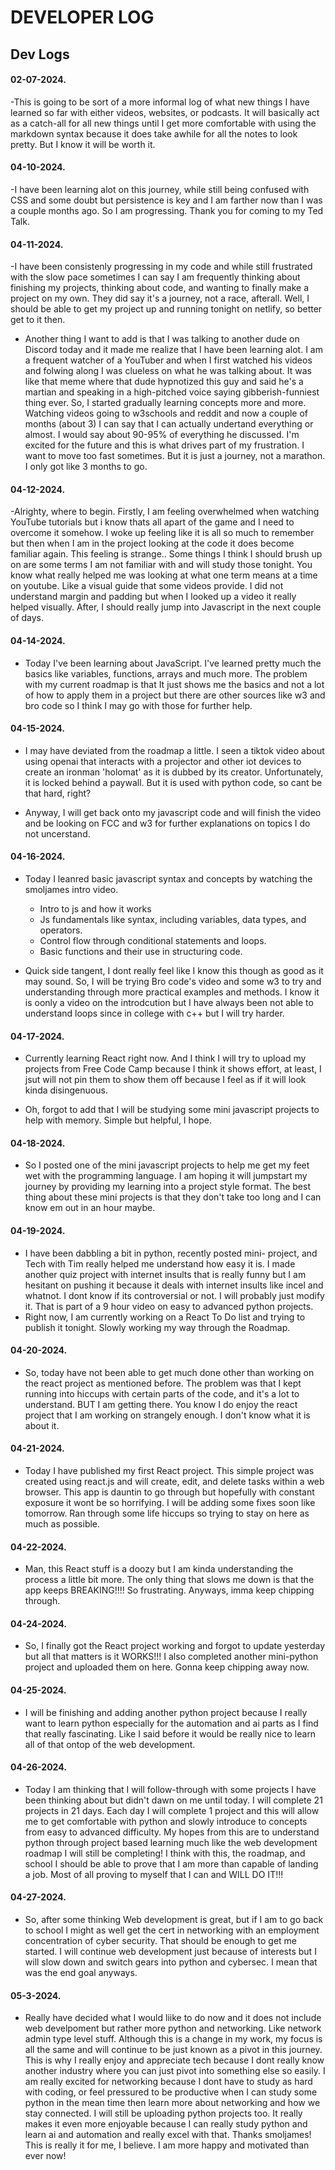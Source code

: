 # DEVELOPER LOG

## Dev Logs

#### 02-07-2024.

-This is going to be sort of a more informal log of what new things I have learned so far with either videos, websites, or podcasts. It will basically act as a catch-all for all new things until I get more comfortable with using the markdown syntax because it does take awhile for all the notes to look pretty. But I know it will be worth it.

#### 04-10-2024.

-I  have been learning alot on this journey, while still being confused with CSS and some doubt but persistence is key and I am farther now than I was a couple months ago. So I am progressing. Thank you for coming to my Ted Talk.

#### 04-11-2024.

-I have been consistenly progressing in my code and while still frustrated with the slow pace sometimes I can say I am frequently thinking about finishing my projects, thinking about code, and wanting to finally make a project on my own. They did say it's a journey, not a race, afterall. Well, I should be able to get my project up and running tonight on netlify, so better get to it then.

- Another thing I want to add is that I was talking to another dude on Discord today and it made me realize that I have been learning alot. I am a frequent watcher of a YouTuber and when I first watched his videos and folwing along I was clueless on what he was talking about. It was like that meme where that dude hypnotized this guy and said he's a martian and speaking in a high-pitched voice saying gibberish-funniest thing ever. So, I started gradually learning concepts more and more. Watching videos going to w3schools and reddit and now a couple of months (about 3) I can say that I can actually undertand everything or almost. I would say about 90-95% of everything he discussed. I'm excited for the future and this is what drives part of my frustration. I want to move too fast sometimes. But it is just a journey, not a marathon. I only got like 3 months to go. 

#### 04-12-2024.

-Alrighty, where to begin. Firstly, I am feeling overwhelmed when watching YouTube tutorials but i know thats all apart of the game and I need to overcome it somehow. I woke up feeling like it is all so much to remember but then when I am in the project looking at the code it does become familiar again. This feeling is strange.. Some things I think I should brush up on are some terms I am not familiar with and will study those tonight. You know what really helped me was looking at what one term means at a time on youtube. Like a visual guide that some videos provide. I did not understand margin and padding but when I looked up a video it really helped visually. After, I should really jump into Javascript in the next couple of days.


#### 04-14-2024.

- Today I've been learning about JavaScript. I've learned pretty much the basics like variables, functions, arrays and much more. The problem with my current roadmap is that It just shows me the basics and not a lot of how to apply them in a project but there are other sources like w3 and bro code so I think I may go with those for further help.

#### 04-15-2024.

- I may have deviated from the roadmap a little. I seen a  tiktok video about using openai that interacts with a projector and other iot devices to create an ironman 'holomat' as it is dubbed by its creator. Unfortunately, it is locked behind a paywall. But it is used with python code, so cant be that hard, right? 

- Anyway, I will get back onto my javascript code and will finish the video and be looking on FCC and w3 for further explanations on topics I do not uncerstand.

#### 04-16-2024.

- Today I leanred basic javascript syntax and concepts by watching the smoljames intro video. 
    - Intro to js and how it works
    - Js fundamentals like syntax, including variables, data types, and operators.
    - Control flow through conditional statements and loops.
    - Basic functions and their use in structuring code.

- Quick side tangent, I dont really feel like I know this though as good as it may sound. So, I will be trying Bro code's video and some w3 to try and understanding through more practical examples and methods. I know it is oonly a video on the introdcution but I have always been not able to understand loops since in college with c++ but I will try harder.

#### 04-17-2024.

- Currently learning React right now. And I think I will try to upload my projects from Free Code Camp because I think it shows effort, at least, I jsut will not pin them to show them off because I feel as if it will look kinda disingenuous.

- Oh, forgot to add that I will be studying some mini javascript projects to help with memory. Simple but helpful, I hope.

#### 04-18-2024.

- So I posted one of the mini javascript projects to help me get my feet wet with the programming language. I am hoping it will jumpstart my journey by providing my learning into a project style format. The best thing about these mini projects is that they don't take too long and I can know em out in an hour maybe.

#### 04-19-2024.

- I have been dabbling a bit in python, recently posted mini- project, and Tech with Tim really helped me understand how easy it is. I made another quiz project with internet insults that is really funny but I am hesitant on pushing it because it deals with internet insults like incel and whatnot. I dont know if its controversial or not. I will probably just modify it. That is part of a 9 hour video on easy to advanced python projects.
- Right now,  I am currently working on a React To Do list and trying to publish it tonight. Slowly working my way through the Roadmap.

#### 04-20-2024.

- So, today have not been able to get much done other than working on the react project as mentioned before. The problem was that I kept running into hiccups with certain parts of the code, and it's a lot to understand. BUT I am getting there. You know I do enjoy the react project that I am working on strangely enough. I don't know what it is about it.

#### 04-21-2024.

- Today I have published my first React project. This simple project was created using react.js and will create, edit, and delete tasks within a web browser. This app is dauntin to go through but hopefully with constant exposure it wont be so horrifying. I will be adding some fixes soon like tomorrow. Ran through some life hiccups so trying to stay on here as much as possible.

#### 04-22-2024.

- Man, this React stuff is a doozy but I am kinda understanding the process a little bit more. The only thing that slows me down is that the app keeps BREAKING!!!! So frustrating. Anyways, imma keep chipping through.

#### 04-24-2024.

- So, I finally got the React project working and forgot to update yesterday but all that matters is it WORKS!!! I also completed another mini-python project and uploaded them on here. Gonna keep chipping away now.

#### 04-25-2024.

- I will be finishing and adding another python project because I really want to learn python especially for the automation and ai parts as I find that really fascinating. Like I said before it would be really nice to learn all of that ontop of the web development.

#### 04-26-2024.

- Today I am thinking that I will follow-through with some projects I have been thinking about but didn't dawn on me until today. I will complete 21 projects in 21 days. Each day I will complete 1 project and this will allow me to get comfortable with python and slowly introduce to concepts from easy to advanced difficulty. My hopes from this are to understand python through project based learning much like the web development roadmap I will still be completing! I think with this, the roadmap, and school I should be able to prove that I am more than capable of landing a job. Most of all proving to myself that I can and WILL DO IT!!!

#### 04-27-2024.

- So, after some thinking Web development is great, but if I am to go back to school I might as well get the cert in networking with an employment concentration of cyber security. That should be enough to get me started. I will continue web development just because of interests but I will slow down and switch gears into python and cybersec.  I mean that was the end goal anyways.


#### 05-3-2024.

- Really have decided what I would liike to do now and it does not include web develpoment but rather more python and networking. Like network admin type level stuff. Although this is a change in my work, my focus is all the same and will continue to be just known as a pivot in this journey. This is why I really enjoy and appreciate tech because I dont really know another industry where you can just pivot into something else so easily. I am really excited for networking because I dont have to study as hard with coding, or feel pressured to be productive when I can study some python in the mean time then learn more about networking and how we stay connected. I will still be uploading python projects too. It really makes it even more enjoyable because I can really study python and learn ai and automation and really excel with that. Thanks smoljames! This is really it for me, I believe. I am more happy and motivated than ever now!